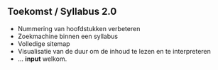 Toekomst **/ Syllabus 2.0**
---------------------------

- Nummering van hoofdstukken verbeteren
- Zoekmachine binnen een syllabus
- Volledige sitemap
- Visualisatie van de duur om de inhoud te lezen en te interpreteren
- ... **input** welkom.